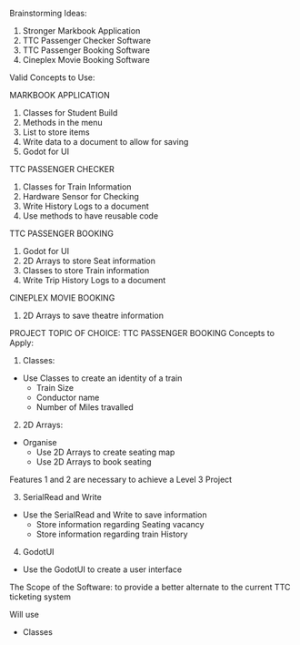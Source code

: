 Brainstorming Ideas:
1. Stronger Markbook Application
2. TTC Passenger Checker Software
3. TTC Passenger Booking Software
4. Cineplex Movie Booking Software

Valid Concepts to Use:

  MARKBOOK APPLICATION
1. Classes for Student Build
2. Methods in the menu
3. List to store items
5. Write data to a document to allow for saving
6. Godot for UI

  TTC PASSENGER CHECKER
1. Classes for Train Information
2. Hardware Sensor for Checking
3. Write History Logs to a document
4. Use methods to have reusable code

  TTC PASSENGER BOOKING
1. Godot for UI
2. 2D Arrays to store Seat information
3. Classes to store Train information
4. Write Trip History Logs to a document

  CINEPLEX MOVIE BOOKING
1. 2D Arrays to save theatre information


PROJECT TOPIC OF CHOICE: TTC PASSENGER BOOKING
Concepts to Apply:
1. Classes:
- Use Classes to create an identity of a train
  - Train Size
  - Conductor name
  - Number of Miles travalled

2. 2D Arrays:
- Organise 
  - Use 2D Arrays to create seating map
  - Use 2D Arrays to book seating

Features 1 and 2 are necessary to achieve a Level 3 Project

3. SerialRead and Write
- Use the SerialRead and Write to save information
  - Store information regarding Seating vacancy
  - Store information regarding train History

4. GodotUI
- Use the GodotUI to create a user interface

The Scope of the Software:
 to provide a better alternate to the current TTC ticketing system
 
 Will use
- Classes
